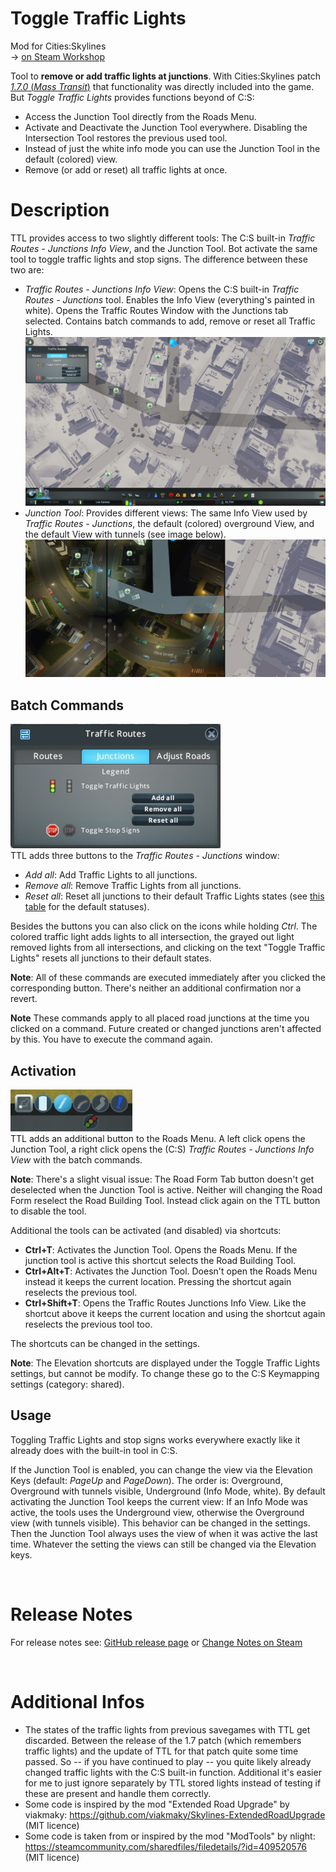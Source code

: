 Toggle Traffic Lights
=====================
Mod for Cities:Skylines  
-> [on Steam Workshop](http://steamcommunity.com/sharedfiles/filedetails/?id=411833858)  

Tool to **remove or add traffic lights at junctions**. With Cities:Skylines patch [*1.7.0* (*Mass Transit*)](https://forum.paradoxplaza.com/forum/index.php?threads/mass-transit-1-7-0-patch-notes.1022869/) that functionality was directly included into the game. But *Toggle Traffic Lights* provides functions beyond of C:S:
* Access the Junction Tool directly from the Roads Menu.
* Activate and Deactivate the Junction Tool everywhere. Disabling the Intersection Tool restores the previous used tool.
* Instead of just the white info mode you can use the Junction Tool in the default (colored) view.
* Remove (or add or reset) all traffic lights at once.

# Description
TTL provides access to two slightly different tools: The C:S built-in *Traffic Routes - Junctions Info View*, and the Junction Tool.
Bot activate the same tool to toggle traffic lights and stop signs. The difference between these two are:
* *Traffic Routes - Junctions Info View*: Opens the C:S built-in *Traffic Routes - Junctions* tool. Enables the Info View (everything's painted in white). Opens the Traffic Routes Window with the Junctions tab selected. Contains batch commands to add, remove or reset all Traffic Lights.  
![Traffic Routes - Junctions](./docs/files/img/TrafficRoutesJunctionsView.png)  
* *Junction Tool*: Provides different views: The same Info View used by *Traffic Routes - Junctions*, the default (colored) overground View, and the default View with tunnels (see image below).
![Junction Tool Views: Overground, Overground with tunnels, and Info View](./docs/files/img/JunctionToolViews.png)  

## Batch Commands
![Traffic Routes - Junctions](./docs/files/img/TrafficRoutesJunctionsWindow.png)  
TTL adds three buttons to the *Traffic Routes - Junctions* window: 
* *Add all*: Add Traffic Lights to all junctions.
* *Remove all*: Remove Traffic Lights from all junctions.
* *Reset all*: Reset all junctions to their default Traffic Lights states (see [this table](https://www.reddit.com/r/CitiesSkylines/comments/2zp61z/i_made_a_table_chart_of_which_intersections/) for the default statuses).

Besides the buttons you can also click on the icons while holding *Ctrl*. The colored traffic light adds lights to all intersection, the grayed out light removed lights from all intersections, and clicking on the text "Toggle Traffic Lights" resets all junctions to their default states.  

**Note**: All of these commands are executed immediately after you clicked the corresponding button. There's neither an additional confirmation nor a revert.

**Note** These commands apply to all placed road junctions at the time you clicked on a command. Future created or changed junctions aren't affected by this. You have to execute the command again.

## Activation
![Deactivated button in the Roads Menu](./docs/files/img/Button_Deactivated.png)  
TTL adds an additional button to the Roads Menu. A left click opens the Junction Tool, a right click opens the (C:S) *Traffic Routes - Junctions Info View* with the batch commands.

**Note**: There's a slight visual issue: The Road Form Tab button doesn't get deselected when the Junction Tool is active. Neither will changing the Road Form reselect the Road Building Tool. Instead click again on the TTL button to disable the tool.

Additional the tools can be activated (and disabled) via shortcuts:
- **Ctrl+T**: Activates the Junction Tool. Opens the Roads Menu. If the junction tool is active this shortcut selects the Road Building Tool.
- **Ctrl+Alt+T**: Activates the Junction Tool. Doesn't open the Roads Menu instead it keeps the current location. Pressing the shortcut again reselects the previous tool.
- **Ctrl+Shift+T**: Opens the Traffic Routes Junctions Info View. Like the shortcut above it keeps the current location and using the shortcut again reselects the previous tool too.

The shortcuts can be changed in the settings.

**Note**: The Elevation shortcuts are displayed under the Toggle Traffic Lights settings, but cannot be modify. To change these go to the C:S Keymapping settings (category: shared). 

## Usage
Toggling Traffic Lights and stop signs works everywhere exactly like it already does with the built-in tool in C:S.

If the Junction Tool is enabled, you can change the view via the Elevation Keys (default: *PageUp* and *PageDown*). 
The order is: Overground, Overground with tunnels visible, Underground (Info Mode, white).
By default activating the Junction Tool keeps the current view: If an Info Mode was active, the tools uses the Underground view, otherwise the Overground view (with tunnels visible).  This behavior can be changed in the settings. Then the Junction Tool always uses the view of when it was active the last time. Whatever the setting the views can still be changed via the Elevation keys.

&nbsp;
&nbsp;
&nbsp;

# Release Notes
For release notes see: [GitHub release page](https://github.com/Craxy/ToggleTrafficLights/releases) or [Change Notes on Steam](https://steamcommunity.com/sharedfiles/filedetails/changelog/411833858)

&nbsp;
&nbsp;

# Additional Infos
* The states of the traffic lights from previous savegames with TTL get discarded. Between the release of the 1.7 patch (which remembers traffic lights) and the update of TTL for that patch quite some time passed. So -- if you have continued to play -- you quite likely already changed traffic lights with the C:S built-in function. Additional it's easier for me to just ignore separately by TTL stored lights instead of testing if these are present and handle them correctly.
&nbsp;
* Some code is inspired by the mod "Extended Road Upgrade" by viakmaky: https://github.com/viakmaky/Skylines-ExtendedRoadUpgrade (MIT licence)
* Some code is taken from or inspired by the mod "ModTools" by nlight: https://steamcommunity.com/sharedfiles/filedetails/?id=409520576 (MIT licence)
